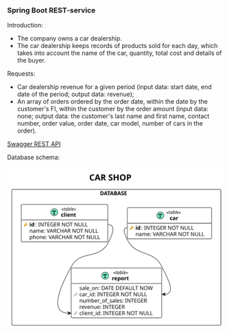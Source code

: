 ### Spring Boot REST-service

Introduction:
* The company owns a car dealership.
* The car dealership keeps records of products sold for each day, which takes into account the name of the car,
quantity, total cost and details of the buyer.

Requests:
* Car dealership revenue for a given period (input data: start date, end date of the period; output data: revenue);
* An array of orders ordered by the order date, within the date by the customer's FI, within the customer by the order
amount (input data: none; output data: the customer's last name and first name, contact number, order value,
order date, car model, number of cars in the order).

[Swagger REST API](http://localhost:8080/swagger-ui.html)

Database schema:

![Screenshot](db_schema.svg)